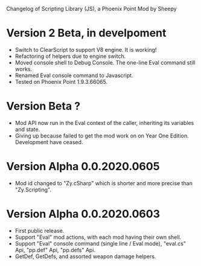 Changelog of Scripting Library (JS), a Phoenix Point Mod by Sheepy

# Version 2 Beta, in develpoment

* Switch to ClearScript to support V8 engine.  It is working!
* Refactoring of helpers due to engine switch.
* Moved console shell to Debug Console.  The one-line Eval command still works.
* Renamed Eval console command to Javascript.
* Tested on Phoenix Point 1.9.3.66065.

# Version Beta ?

* Mod API now run in the Eval context of the caller, inheriting its variables and state.
* Giving up because failed to get the mod work on on Year One Edition. Development have ceased.

# Version Alpha 0.0.2020.0605

* Mod id changed to "Zy.cSharp" which is shorter and more precise than "Zy.Scripting".

# Version Alpha 0.0.2020.0603

* First public release.
* Support "Eval" mod actions, with each mod having their own shell.
* Support "Eval" console command (single line / Eval mode), "eval.cs" Api, "pp.def" Api, "pp.defs" Api.
* GetDef, GetDefs, and assorted weapon damage helpers.